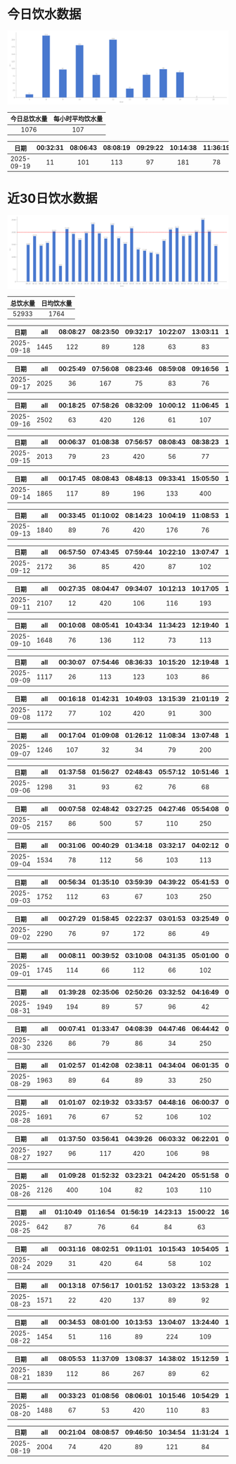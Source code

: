 # 今日饮水数据

<div align=center>
<img src="today.png" style="zoom: 100%;" />

| 今日总饮水量 | 每小时平均饮水量 |
| :----: | :----: |
| 1076 | 107 |
</div>

| 日期 | 00:32:31 | 08:06:43 | 08:08:19 | 09:29:22 | 10:14:38 | 11:36:19 | 12:12:55 | 13:09:49 | 14:26:12 | 15:01:53 | 16:01:43 |
| :----: | :----: | :----: | :----: | :----: | :----: | :----: | :----: | :----: | :----: | :----: | :----: |
| 2025-09-19 | 11 | 101 | 113 | 97 | 181 | 78 | 200 | 31 | 79 | 98 | 87 |

# 近30日饮水数据

<div align=center>
<img src="30.png"style="zoom: 100%;" />

| 总饮水量 | 日均饮水量 |
| :----: | :----: |
| 52933 | 1764 |
</div>

| 日期 | all | 08:08:27 | 08:23:50 | 09:32:17 | 10:22:07 | 13:03:11 | 15:09:48 | 15:48:55 | 17:06:39 | 17:24:30 | 19:07:58 | 21:07:55 | 22:23:26 | 22:32:10 | 22:41:37 | 23:52:18 |
| :----: | :----: | :----: | :----: | :----: | :----: | :----: | :----: | :----: | :----: | :----: | :----: | :----: | :----: | :----: | :----: | :----: |
| 2025-09-18 | 1445 | 122 | 89 | 128 | 63 | 83 | 66 | 47 | 88 | 44 | 91 | 300 | 112 | 97 | 84 | 31 |

| 日期 | all | 00:25:49 | 07:56:08 | 08:23:46 | 08:59:08 | 09:16:56 | 10:06:06 | 10:40:39 | 12:18:28 | 13:01:38 | 13:28:33 | 14:08:07 | 14:26:15 | 15:00:59 | 17:05:38 | 18:51:43 | 19:22:32 | 20:29:04 | 21:11:49 | 21:52:52 | 22:48:03 |
| :----: | :----: | :----: | :----: | :----: | :----: | :----: | :----: | :----: | :----: | :----: | :----: | :----: | :----: | :----: | :----: | :----: | :----: | :----: | :----: | :----: | :----: |
| 2025-09-17 | 2025 | 36 | 167 | 75 | 83 | 76 | 33 | 67 | 189 | 102 | 163 | 101 | 66 | 227 | 127 | 86 | 56 | 66 | 119 | 79 | 107 |

| 日期 | all | 00:18:25 | 07:58:26 | 08:32:09 | 10:00:12 | 11:06:45 | 12:36:41 | 13:02:18 | 14:02:43 | 14:57:20 | 15:12:37 | 17:37:47 | 19:13:48 | 21:32:48 | 21:40:54 | 22:21:44 | 23:42:52 |
| :----: | :----: | :----: | :----: | :----: | :----: | :----: | :----: | :----: | :----: | :----: | :----: | :----: | :----: | :----: | :----: | :----: | :----: |
| 2025-09-16 | 2502 | 63 | 420 | 126 | 61 | 107 | 200 | 102 | 104 | 112 | 103 | 45 | 600 | 200 | 103 | 79 | 77 |

| 日期 | all | 00:06:37 | 01:08:38 | 07:56:57 | 08:08:43 | 08:38:23 | 10:04:54 | 11:00:43 | 11:26:46 | 12:40:40 | 13:05:32 | 13:51:29 | 14:45:21 | 15:15:42 | 17:00:01 | 19:37:59 | 20:13:06 | 21:07:33 | 21:57:19 | 22:41:16 | 23:26:37 |
| :----: | :----: | :----: | :----: | :----: | :----: | :----: | :----: | :----: | :----: | :----: | :----: | :----: | :----: | :----: | :----: | :----: | :----: | :----: | :----: | :----: | :----: |
| 2025-09-15 | 2013 | 79 | 23 | 420 | 56 | 77 | 117 | 56 | 44 | 143 | 107 | 91 | 77 | 98 | 89 | 96 | 114 | 100 | 89 | 91 | 46 |

| 日期 | all | 00:17:45 | 08:08:43 | 08:48:13 | 09:33:41 | 15:05:50 | 15:18:49 | 15:46:09 | 16:13:40 | 17:13:12 | 17:41:19 | 19:27:28 | 21:59:53 | 22:38:52 |
| :----: | :----: | :----: | :----: | :----: | :----: | :----: | :----: | :----: | :----: | :----: | :----: | :----: | :----: | :----: |
| 2025-09-14 | 1865 | 117 | 89 | 196 | 133 | 400 | 87 | 116 | 88 | 88 | 46 | 102 | 300 | 103 |

| 日期 | all | 00:33:45 | 01:10:02 | 08:14:23 | 10:04:19 | 11:08:53 | 12:15:59 | 13:05:51 | 13:52:02 | 15:00:06 | 17:04:51 | 20:02:14 | 20:28:30 | 21:10:41 | 22:34:33 | 23:11:45 |
| :----: | :----: | :----: | :----: | :----: | :----: | :----: | :----: | :----: | :----: | :----: | :----: | :----: | :----: | :----: | :----: | :----: |
| 2025-09-13 | 1840 | 89 | 76 | 420 | 176 | 76 | 116 | 77 | 137 | 127 | 89 | 33 | 16 | 200 | 119 | 89 |

| 日期 | all | 06:57:50 | 07:43:45 | 07:59:44 | 10:22:10 | 13:07:47 | 14:05:01 | 15:02:50 | 15:57:52 | 17:07:10 | 17:59:07 | 20:27:31 | 21:51:44 | 21:54:50 | 22:13:51 | 22:39:56 | 23:24:23 |
| :----: | :----: | :----: | :----: | :----: | :----: | :----: | :----: | :----: | :----: | :----: | :----: | :----: | :----: | :----: | :----: | :----: | :----: |
| 2025-09-12 | 2172 | 36 | 85 | 420 | 87 | 102 | 91 | 77 | 78 | 196 | 76 | 22 | 300 | 300 | 82 | 110 | 110 |

| 日期 | all | 00:27:35 | 08:04:47 | 09:34:07 | 10:12:13 | 10:17:05 | 11:17:24 | 12:16:31 | 13:04:17 | 15:15:03 | 16:06:58 | 16:20:03 | 17:01:47 | 19:25:55 | 20:12:52 | 22:07:10 | 22:44:14 |
| :----: | :----: | :----: | :----: | :----: | :----: | :----: | :----: | :----: | :----: | :----: | :----: | :----: | :----: | :----: | :----: | :----: | :----: |
| 2025-09-11 | 2107 | 12 | 420 | 106 | 116 | 193 | 104 | 96 | 89 | 113 | 187 | 89 | 36 | 97 | 46 | 300 | 103 |

| 日期 | all | 00:10:08 | 08:05:41 | 10:43:34 | 11:34:23 | 12:19:40 | 13:08:11 | 14:16:00 | 15:13:27 | 15:56:42 | 17:48:27 | 20:28:43 | 21:17:27 | 21:24:50 | 22:17:44 | 23:15:29 | 23:52:00 |
| :----: | :----: | :----: | :----: | :----: | :----: | :----: | :----: | :----: | :----: | :----: | :----: | :----: | :----: | :----: | :----: | :----: | :----: |
| 2025-09-10 | 1648 | 76 | 136 | 112 | 73 | 113 | 97 | 66 | 83 | 116 | 67 | 77 | 300 | 107 | 116 | 86 | 23 |

| 日期 | all | 00:30:07 | 07:54:46 | 08:36:33 | 10:15:20 | 12:19:48 | 13:10:46 | 16:11:20 | 17:01:13 | 17:34:34 | 22:54:07 | 23:08:50 |
| :----: | :----: | :----: | :----: | :----: | :----: | :----: | :----: | :----: | :----: | :----: | :----: | :----: |
| 2025-09-09 | 1117 | 26 | 113 | 123 | 103 | 86 | 92 | 113 | 33 | 61 | 300 | 67 |

| 日期 | all | 00:16:18 | 01:42:31 | 10:49:03 | 13:15:39 | 21:01:19 | 21:37:05 | 22:51:47 |
| :----: | :----: | :----: | :----: | :----: | :----: | :----: | :----: | :----: |
| 2025-09-08 | 1172 | 77 | 102 | 420 | 91 | 300 | 114 | 68 |

| 日期 | all | 00:17:04 | 01:09:08 | 01:26:12 | 11:08:34 | 13:07:48 | 14:25:22 | 18:20:33 | 19:15:11 | 22:00:21 | 22:34:45 | 23:18:35 |
| :----: | :----: | :----: | :----: | :----: | :----: | :----: | :----: | :----: | :----: | :----: | :----: | :----: |
| 2025-09-07 | 1246 | 107 | 32 | 34 | 79 | 200 | 92 | 87 | 113 | 300 | 113 | 89 |

| 日期 | all | 01:37:58 | 01:56:27 | 02:48:43 | 05:57:12 | 10:51:46 | 11:35:05 | 12:15:22 | 14:41:43 | 14:58:28 | 15:47:31 | 17:05:15 | 17:57:04 | 18:35:40 | 20:04:55 | 22:27:10 | 23:04:46 |
| :----: | :----: | :----: | :----: | :----: | :----: | :----: | :----: | :----: | :----: | :----: | :----: | :----: | :----: | :----: | :----: | :----: | :----: |
| 2025-09-06 | 1298 | 31 | 93 | 62 | 76 | 68 | 69 | 49 | 300 | 77 | 86 | 69 | 23 | 13 | 123 | 67 | 92 |

| 日期 | all | 00:07:58 | 02:48:42 | 03:27:25 | 04:27:46 | 05:54:08 | 07:13:54 | 07:49:59 | 08:15:01 | 09:39:48 | 15:23:44 | 17:06:56 | 18:02:06 | 18:47:55 | 18:48:37 | 19:43:34 | 21:33:38 | 21:46:46 | 22:37:25 | 23:37:42 |
| :----: | :----: | :----: | :----: | :----: | :----: | :----: | :----: | :----: | :----: | :----: | :----: | :----: | :----: | :----: | :----: | :----: | :----: | :----: | :----: | :----: |
| 2025-09-05 | 2157 | 86 | 500 | 57 | 110 | 250 | 122 | 73 | 69 | 34 | 62 | 33 | 67 | 47 | 85 | 121 | 76 | 72 | 107 | 186 |

| 日期 | all | 00:31:06 | 00:40:29 | 01:34:18 | 03:32:17 | 04:02:12 | 05:52:53 | 08:02:08 | 08:13:50 | 09:08:16 | 17:01:06 | 18:56:49 | 19:20:29 | 19:54:04 | 20:52:14 | 22:39:29 |
| :----: | :----: | :----: | :----: | :----: | :----: | :----: | :----: | :----: | :----: | :----: | :----: | :----: | :----: | :----: | :----: | :----: |
| 2025-09-04 | 1534 | 78 | 112 | 56 | 103 | 113 | 250 | 22 | 49 | 63 | 63 | 300 | 97 | 62 | 103 | 63 |

| 日期 | all | 00:56:34 | 01:35:10 | 03:59:39 | 04:39:22 | 05:41:53 | 07:17:47 | 07:47:31 | 08:12:29 | 08:56:53 | 16:49:44 | 18:45:17 | 19:23:58 | 20:09:54 | 20:39:11 | 21:12:58 | 22:31:25 |
| :----: | :----: | :----: | :----: | :----: | :----: | :----: | :----: | :----: | :----: | :----: | :----: | :----: | :----: | :----: | :----: | :----: | :----: |
| 2025-09-03 | 1752 | 112 | 63 | 67 | 103 | 250 | 228 | 33 | 76 | 69 | 67 | 300 | 87 | 34 | 72 | 102 | 89 |

| 日期 | all | 00:27:29 | 01:58:45 | 02:22:37 | 03:01:53 | 03:25:49 | 04:11:35 | 05:20:07 | 05:50:03 | 06:08:11 | 06:36:17 | 07:06:46 | 07:19:07 | 09:05:52 | 16:31:45 | 17:04:52 | 18:24:04 | 18:51:17 | 19:50:49 | 20:05:37 | 20:31:32 | 20:54:42 | 21:06:41 | 21:52:54 | 22:04:47 | 22:30:49 |
| :----: | :----: | :----: | :----: | :----: | :----: | :----: | :----: | :----: | :----: | :----: | :----: | :----: | :----: | :----: | :----: | :----: | :----: | :----: | :----: | :----: | :----: | :----: | :----: | :----: | :----: | :----: |
| 2025-09-02 | 2290 | 76 | 97 | 172 | 86 | 49 | 107 | 112 | 250 | 76 | 81 | 59 | 113 | 55 | 86 | 33 | 250 | 76 | 77 | 61 | 116 | 86 | 33 | 47 | 31 | 61 |

| 日期 | all | 00:08:11 | 00:39:52 | 03:10:08 | 04:31:35 | 05:01:00 | 05:30:32 | 06:02:59 | 06:35:32 | 07:16:32 | 08:44:06 | 08:48:14 | 17:47:57 | 21:01:06 | 21:38:55 | 22:44:57 |
| :----: | :----: | :----: | :----: | :----: | :----: | :----: | :----: | :----: | :----: | :----: | :----: | :----: | :----: | :----: | :----: | :----: |
| 2025-09-01 | 1745 | 114 | 66 | 112 | 66 | 102 | 98 | 300 | 116 | 96 | 37 | 66 | 200 | 77 | 83 | 212 |

| 日期 | all | 01:39:28 | 02:35:06 | 02:50:26 | 03:32:52 | 04:16:49 | 04:42:40 | 05:16:24 | 05:21:00 | 13:52:22 | 16:17:24 | 18:14:08 | 18:43:55 | 19:08:34 | 19:34:57 | 19:35:39 | 20:31:33 | 20:55:07 | 21:01:31 | 21:18:37 | 22:32:37 | 23:02:14 |
| :----: | :----: | :----: | :----: | :----: | :----: | :----: | :----: | :----: | :----: | :----: | :----: | :----: | :----: | :----: | :----: | :----: | :----: | :----: | :----: | :----: | :----: | :----: |
| 2025-08-31 | 1949 | 194 | 89 | 57 | 96 | 42 | 44 | 31 | 33 | 97 | 65 | 600 | 51 | 72 | 96 | 69 | 84 | 59 | 57 | 49 | 31 | 33 |

| 日期 | all | 00:07:41 | 01:33:47 | 04:08:39 | 04:47:46 | 06:44:42 | 08:29:29 | 13:50:50 | 20:54:48 | 21:25:08 | 22:45:57 | 23:16:40 | 23:24:27 |
| :----: | :----: | :----: | :----: | :----: | :----: | :----: | :----: | :----: | :----: | :----: | :----: | :----: | :----: |
| 2025-08-30 | 2326 | 86 | 79 | 86 | 34 | 250 | 54 | 96 | 840 | 420 | 216 | 63 | 102 |

| 日期 | all | 01:02:57 | 01:42:08 | 02:38:11 | 04:34:04 | 06:01:35 | 07:15:44 | 07:46:41 | 08:15:53 | 09:14:48 | 14:55:09 | 19:23:37 | 20:13:33 | 20:42:04 | 21:04:42 | 21:57:10 | 22:46:39 | 23:15:34 |
| :----: | :----: | :----: | :----: | :----: | :----: | :----: | :----: | :----: | :----: | :----: | :----: | :----: | :----: | :----: | :----: | :----: | :----: | :----: |
| 2025-08-29 | 1963 | 89 | 64 | 89 | 33 | 250 | 203 | 55 | 61 | 33 | 49 | 300 | 57 | 63 | 82 | 307 | 61 | 167 |

| 日期 | all | 01:01:07 | 02:19:32 | 03:33:57 | 04:48:16 | 06:00:37 | 07:49:04 | 09:20:34 | 16:49:09 | 17:11:09 | 17:38:18 | 17:59:08 | 18:39:27 | 19:43:41 | 20:09:46 | 20:28:58 | 22:39:48 | 22:49:29 | 23:59:51 |
| :----: | :----: | :----: | :----: | :----: | :----: | :----: | :----: | :----: | :----: | :----: | :----: | :----: | :----: | :----: | :----: | :----: | :----: | :----: | :----: |
| 2025-08-28 | 1691 | 76 | 67 | 52 | 106 | 102 | 62 | 21 | 61 | 82 | 68 | 43 | 66 | 33 | 226 | 197 | 114 | 84 | 231 |

| 日期 | all | 01:37:50 | 03:56:41 | 04:39:26 | 06:03:32 | 06:22:01 | 07:13:58 | 08:15:39 | 09:18:39 | 18:09:41 | 19:16:30 | 19:49:26 | 20:28:44 | 22:38:56 | 22:43:17 | 23:34:39 |
| :----: | :----: | :----: | :----: | :----: | :----: | :----: | :----: | :----: | :----: | :----: | :----: | :----: | :----: | :----: | :----: | :----: |
| 2025-08-27 | 1927 | 96 | 117 | 420 | 106 | 98 | 87 | 76 | 23 | 200 | 99 | 87 | 33 | 62 | 189 | 234 |

| 日期 | all | 01:09:28 | 01:52:32 | 03:23:21 | 04:24:20 | 05:51:58 | 06:25:52 | 07:25:34 | 08:21:59 | 09:19:46 | 16:41:05 | 16:50:44 | 17:10:57 | 17:22:11 | 18:19:16 | 18:43:47 | 18:56:02 | 19:49:10 | 20:07:00 | 20:31:49 | 22:34:01 | 23:30:19 |
| :----: | :----: | :----: | :----: | :----: | :----: | :----: | :----: | :----: | :----: | :----: | :----: | :----: | :----: | :----: | :----: | :----: | :----: | :----: | :----: | :----: | :----: | :----: |
| 2025-08-26 | 2126 | 400 | 104 | 82 | 103 | 110 | 84 | 98 | 67 | 79 | 21 | 83 | 121 | 29 | 91 | 102 | 92 | 96 | 33 | 28 | 217 | 86 |

| 日期 | all | 01:10:49 | 01:16:54 | 01:56:19 | 14:23:13 | 15:00:22 | 16:46:46 | 20:33:57 | 20:51:04 |
| :----: | :----: | :----: | :----: | :----: | :----: | :----: | :----: | :----: | :----: |
| 2025-08-25 | 642 | 87 | 76 | 64 | 84 | 63 | 42 | 63 | 163 |

| 日期 | all | 00:31:16 | 08:02:51 | 09:11:01 | 10:15:43 | 10:54:05 | 11:23:01 | 11:46:37 | 12:18:15 | 13:04:53 | 14:57:34 | 15:15:16 | 17:35:53 | 18:59:13 | 19:59:37 | 21:55:34 | 22:14:49 | 22:44:35 | 23:16:50 |
| :----: | :----: | :----: | :----: | :----: | :----: | :----: | :----: | :----: | :----: | :----: | :----: | :----: | :----: | :----: | :----: | :----: | :----: | :----: | :----: |
| 2025-08-24 | 2029 | 31 | 420 | 64 | 58 | 102 | 87 | 51 | 200 | 99 | 89 | 62 | 114 | 114 | 54 | 300 | 53 | 88 | 43 |

| 日期 | all | 00:13:18 | 07:56:17 | 10:01:52 | 13:03:22 | 13:53:28 | 15:22:49 | 16:12:03 | 20:41:34 | 22:13:48 | 22:30:14 | 23:04:42 | 23:35:33 |
| :----: | :----: | :----: | :----: | :----: | :----: | :----: | :----: | :----: | :----: | :----: | :----: | :----: | :----: |
| 2025-08-23 | 1571 | 22 | 420 | 137 | 89 | 92 | 52 | 89 | 102 | 300 | 103 | 91 | 74 |

| 日期 | all | 00:34:53 | 08:01:00 | 10:13:53 | 13:04:07 | 13:24:40 | 14:16:26 | 15:16:00 | 16:31:18 | 17:08:49 | 17:35:13 | 18:39:08 | 20:39:42 | 22:04:25 | 22:35:10 | 22:56:48 | 23:36:40 |
| :----: | :----: | :----: | :----: | :----: | :----: | :----: | :----: | :----: | :----: | :----: | :----: | :----: | :----: | :----: | :----: | :----: | :----: |
| 2025-08-22 | 1454 | 51 | 116 | 89 | 224 | 109 | 79 | 78 | 116 | 56 | 87 | 89 | 96 | 88 | 61 | 79 | 36 |

| 日期 | all | 08:05:53 | 11:37:09 | 13:08:37 | 14:38:02 | 15:12:59 | 15:27:27 | 17:25:07 | 19:46:41 | 21:52:27 | 22:31:48 | 22:44:15 | 23:44:58 | 23:58:06 |
| :----: | :----: | :----: | :----: | :----: | :----: | :----: | :----: | :----: | :----: | :----: | :----: | :----: | :----: | :----: |
| 2025-08-21 | 1839 | 112 | 86 | 267 | 89 | 62 | 420 | 67 | 109 | 300 | 92 | 117 | 34 | 84 |

| 日期 | all | 00:33:23 | 01:08:56 | 08:06:01 | 10:15:46 | 10:54:29 | 13:03:22 | 14:00:23 | 14:51:47 | 16:08:10 | 17:31:48 | 21:59:30 |
| :----: | :----: | :----: | :----: | :----: | :----: | :----: | :----: | :----: | :----: | :----: | :----: | :----: |
| 2025-08-20 | 1488 | 67 | 53 | 420 | 110 | 83 | 89 | 91 | 317 | 112 | 32 | 114 |

| 日期 | all | 00:21:04 | 08:08:57 | 09:46:50 | 10:34:54 | 11:31:24 | 13:02:22 | 13:45:48 | 14:09:45 | 16:26:26 | 17:14:38 | 17:43:28 | 18:37:37 | 20:27:02 | 21:32:12 | 23:32:29 | 23:51:07 |
| :----: | :----: | :----: | :----: | :----: | :----: | :----: | :----: | :----: | :----: | :----: | :----: | :----: | :----: | :----: | :----: | :----: | :----: |
| 2025-08-19 | 2004 | 74 | 420 | 89 | 121 | 84 | 89 | 109 | 89 | 82 | 101 | 35 | 173 | 63 | 300 | 114 | 61 |

